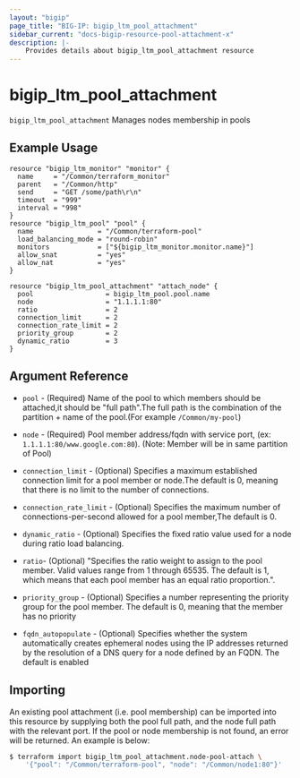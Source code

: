 ```yaml
---
layout: "bigip"
page_title: "BIG-IP: bigip_ltm_pool_attachment"
sidebar_current: "docs-bigip-resource-pool-attachment-x"
description: |-
    Provides details about bigip_ltm_pool_attachment resource
---
```


# bigip\_ltm\_pool\_attachment

`bigip_ltm_pool_attachment` Manages nodes membership in pools

## Example Usage

```hcl
resource "bigip_ltm_monitor" "monitor" {
  name     = "/Common/terraform_monitor"
  parent   = "/Common/http"
  send     = "GET /some/path\r\n"
  timeout  = "999"
  interval = "998"
}
resource "bigip_ltm_pool" "pool" {
  name                = "/Common/terraform-pool"
  load_balancing_mode = "round-robin"
  monitors            = ["${bigip_ltm_monitor.monitor.name}"]
  allow_snat          = "yes"
  allow_nat           = "yes"
}

resource "bigip_ltm_pool_attachment" "attach_node" {
  pool                  = bigip_ltm_pool.pool.name
  node                  = "1.1.1.1:80"
  ratio                 = 2
  connection_limit      = 2
  connection_rate_limit = 2
  priority_group        = 2
  dynamic_ratio         = 3
}

```      

## Argument Reference

* `pool` - (Required) Name of the pool to which members should be attached,it should be "full path".The full path is the combination of the partition + name of the pool.(For example `/Common/my-pool`)

* `node` - (Required) Pool member address/fqdn with service port, (ex: `1.1.1.1:80/www.google.com:80`). (Note: Member will be in same partition of Pool)

* `connection_limit` - (Optional) Specifies a maximum established connection limit for a pool member or node.The default is 0, meaning that there is no limit to the number of connections.

* `connection_rate_limit` - (Optional) Specifies the maximum number of connections-per-second allowed for a pool member,The default is 0.

* `dynamic_ratio` - (Optional) Specifies the fixed ratio value used for a node during ratio load balancing.

* `ratio`- (Optional) "Specifies the ratio weight to assign to the pool member. Valid values range from 1 through 65535. The default is 1, which means that each pool member has an equal ratio proportion.".

* `priority_group` - (Optional) Specifies a number representing the priority group for the pool member. The default is 0, meaning that the member has no priority

* `fqdn_autopopulate` - (Optional) Specifies whether the system automatically creates ephemeral nodes using the IP addresses returned by the resolution of a DNS query for a node defined by an FQDN. The default is enabled

## Importing
An existing pool attachment (i.e. pool membership) can be imported into this resource by supplying both the pool full path, and the node full path with the relevant port. If the pool or node membership is not found, an error will be returned. An example is below:

```sh
$ terraform import bigip_ltm_pool_attachment.node-pool-attach \
	'{"pool": "/Common/terraform-pool", "node": "/Common/node1:80"}'
```